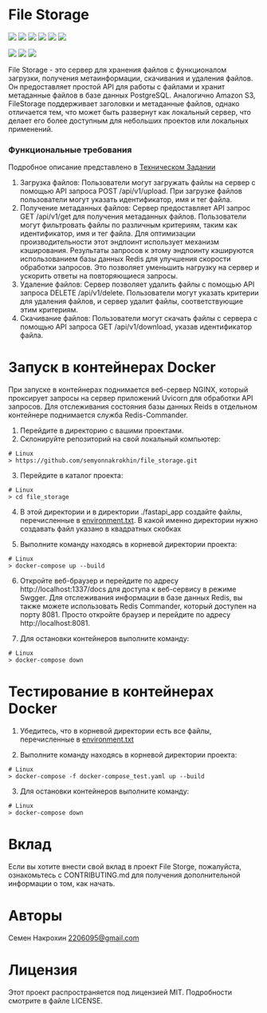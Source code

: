 # File Storage

![](https://img.shields.io/badge/pydantic-2.4.2-blue)
![](https://img.shields.io/badge/SQLAlchemy-2.0.21-white)
![](https://img.shields.io/badge/fastapi-0.109.2-turquoise)
![](https://img.shields.io/badge/alembic-1.12.0-red)
![](https://img.shields.io/badge/aioredis-2.0.1-red)
![](https://img.shields.io/badge/uvicorn-0.27.1-green)

![](https://img.shields.io/badge/black-23.10.1-black)
![](https://img.shields.io/badge/flake8-6.1.0-blue)
![](https://img.shields.io/badge/isort-5.12.0-grey)


File Storage - это сервер для хранения файлов с функционалом загрузки, получения метаинформации, скачивания и удаления файлов. Он предоставляет простой API для работы с файлами и хранит метаданные файлов в базе данных PostgreSQL. Аналогично Amazon S3, FileStorage поддерживает заголовки и метаданные файлов, однако отличается тем, что может быть развернут как локальный сервер, что делает его более доступным для небольших проектов или локальных применений.

### Функциональные требования

Подробное описание представлено в [Техническом Задании](https://github.com/semyonnakrokhin/file_storage/blob/main/%D0%A2%D0%97.pdf)
1. Загрузка файлов: Пользователи могут загружать файлы на сервер с помощью API запроса POST /api/v1/upload. При загрузке файлов пользователи могут указать идентификатор, имя и тег файла.
2. Получение метаданных файлов: Сервер предоставляет API запрос GET /api/v1/get для получения метаданных файлов. Пользователи могут фильтровать файлы по различным критериям, таким как идентификатор, имя и тег файла.
Для оптимизации производительности этот эндпоинт использует механизм кэширования. Результаты запросов к этому эндпоинту кэшируются  использованием базы данных Redis для улучшения скорости обработки запросов. Это позволяет уменьшить нагрузку на сервер и ускорить ответы на повторяющиеся запросы.
3. Удаление файлов: Сервер позволяет удалить файлы с помощью API запроса DELETE /api/v1/delete. Пользователи могут указать критерии для удаления файлов, и сервер удалит файлы, соответствующие этим критериям.
4. Скачивание файлов: Пользователи могут скачать файлы с сервера с помощью API запроса GET /api/v1/download, указав идентификатор файла.


# Запуск в контейнерах Docker

При запуске в контейнерах поднимается веб-сервер NGINX, который проксирует запросы на сервер приложений Uvicorn для обработки API запросов. Для отслеживания состояния базы данных Reids в отдельном контейнере поднимается служба Redis-Commander.

1. Перейдите в директорию с вашими проектами.
2. Склонируйте репозиторий на свой локальный компьютер:

```shell
# Linux
> https://github.com/semyonnakrokhin/file_storage.git
```

3. Перейдите в каталог проекта:

```shell
# Linux
> cd file_storage
```

4. В этой директории и в директории ./fastapi_app создайте файлы, перечисленные в [environment.txt](https://github.com/semyonnakrokhin/weather_collector/blob/main/environment.txt). В какой именно директории нужно создавать файл указано в квадратных скобках

5. Выполните команду находясь в корневой директории проекта:

```shell
# Linux
> docker-compose up --build
```

6. Откройте веб-браузер и перейдите по адресу http://localhost:1337/docs для доступа к веб-сервису в режиме Swgger.
Для отслеживания информации в базе данных Redis, вы также можете использовать Redis Commander, который доступен на порту 8081. Просто откройте браузер и перейдите по адресу http://localhost:8081.

7. Для остановки контейнеров выполните команду:

```shell
# Linux
> docker-compose down
```

# Тестирование в контейнерах Docker

1. Убедитесь, что в корневой директории есть все файлы, перечисленные в [environment.txt](https://github.com/semyonnakrokhin/weather_collector/blob/main/environment.txt)

2. Выполните команду находясь в корневой директории проекта:

```shell
# Linux
> docker-compose -f docker-compose_test.yaml up --build
```

3. Для остановки контейнеров выполните команду:

```shell
# Linux
> docker-compose down
```

# Вклад
Если вы хотите внести свой вклад в проект File Storge, пожалуйста, ознакомьтесь с CONTRIBUTING.md для получения дополнительной информации о том, как начать.

# Авторы
Семен Накрохин
2206095@gmail.com

# Лицензия
Этот проект распространяется под лицензией MIT. Подробности смотрите в файле LICENSE.
